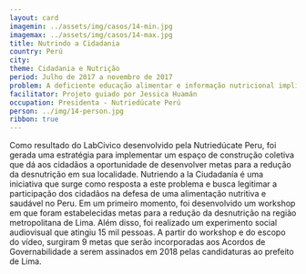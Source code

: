 ```yaml
---
layout: card
imagemin: ../assets/img/casos/14-min.jpg
imagemax: ../assets/img/casos/14-max.jpg
title: Nutrindo a Cidadania
country: Perú
city:
theme: Cidadania e Nutrição
period: Julho de 2017 a novembro de 2017
problem: A deficiente educação alimentar e informação nutricional implica uma violação dos direitos dos consumidores de alimentos processados, tendo um efeito negativo na saúde destes alimentos.
facilitator: Projeto guiado por Jessica Huamán
occupation: Presidenta - Nutriedúcate Perú
person: ../img/14-person.jpg
ribbon: true
---
```


Como resultado do LabCivico desenvolvido pela Nutriedúcate Peru, foi gerada uma estratégia para implementar um espaço de construção coletiva que dá aos cidadãos a oportunidade de desenvolver metas para a redução da desnutrição em sua localidade. Nutriendo a la Ciudadanía é uma iniciativa que surge como resposta a este problema e busca legitimar a participação dos cidadãos na defesa de uma alimentação nutritiva e saudável no Peru. Em um primeiro momento, foi desenvolvido um workshop em que foram estabelecidas metas para a redução da desnutrição na região metropolitana de Lima. Além disso, foi realizado um experimento social audiovisual que atingiu 15 mil pessoas. A partir do workshop e do escopo do vídeo, surgiram 9 metas que serão incorporadas aos Acordos de Governabilidade a serem assinados em 2018 pelas candidaturas ao prefeito de Lima.
